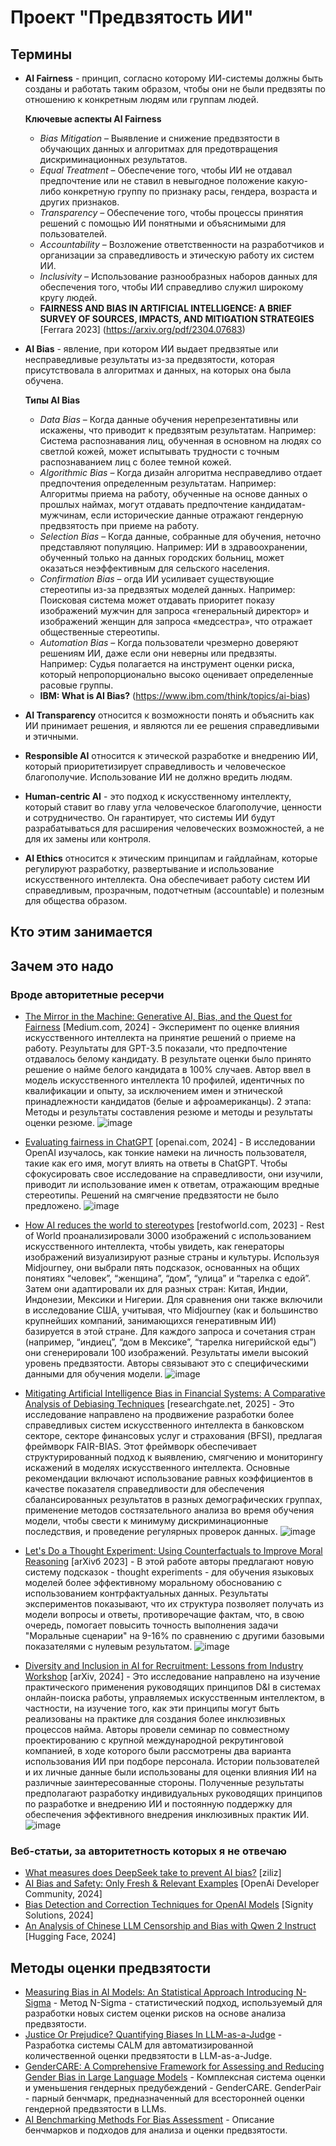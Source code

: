 # **Проект "Предвзятость ИИ"**
## Термины
- **AI Fairness** - принцип, согласно которому ИИ-системы должны быть созданы и работать таким образом, чтобы они не были предвзяты по отношению к конкретным людям или группам людей.

   **Ключевые аспекты AI Fairness**
   * *Bias Mitigation* – Выявление и снижение предвзятости в обучающих данных и алгоритмах для предотвращения дискриминационных результатов.
   * *Equal Treatment* – Обеспечение того, чтобы ИИ не отдавал предпочтение или не ставил в невыгодное положение какую-либо конкретную группу по признаку расы, гендера, возраста и    других признаков.
   * *Transparency* – Обеспечение того, чтобы процессы принятия решений с помощью ИИ понятными и объяснимыми для пользователей.
   * *Accountability* – Возложение ответственности на разработчиков и организации за справедливость и этическую работу их систем ИИ.
   * *Inclusivity* – Использование разнообразных наборов данных для обеспечения того, чтобы ИИ справедливо служил широкому кругу людей.
   - **FAIRNESS AND BIAS IN ARTIFICIAL INTELLIGENCE: A BRIEF SURVEY OF SOURCES, IMPACTS, AND MITIGATION STRATEGIES** [Ferrara 2023] (https://arxiv.org/pdf/2304.07683)
  
- **AI Bias** - явление, при котором ИИ выдает предвзятые или несправедливые результаты из-за предвзятости, которая присутствовала в алгоритмах и данных, на которых она была обучена.

   **Типы AI Bias**
    * *Data Bias* – Когда данные обучения нерепрезентативны или искажены, что приводит к предвзятым результатам. Например: Система распознавания лиц, обученная в основном на людях со светлой кожей, может испытывать трудности с точным распознаванием лиц с более темной кожей.
    * *Algorithmic Bias* – Когда дизайн алгоритма несправедливо отдает предпочтения определенным результатам. Например: Алгоритмы приема на работу, обученные на основе данных о прошлых наймах, могут отдавать предпочтение кандидатам-мужчинам, если исторические данные отражают гендерную предвзятость при приеме на работу.
    * *Selection Bias* – Когда данные, собранные для обучения, неточно представляют популяцию. Например: ИИ в здравоохранении, обученный только на данных городских больниц, может оказаться неэффективным для сельского населения.
    * *Confirmation Bias* – огда ИИ усиливает существующие стереотипы из-за предвзятых моделей данных. Например: Поисковая система может отдавать приоритет показу изображений мужчин для запроса «генеральный директор» и изображений женщин для запроса «медсестра», что отражает общественные стереотипы.
    * *Automation Bias* – Когда пользователи чрезмерно доверяют решениям ИИ, даже если они неверны или предвзяты. Например: Судья полагается на инструмент оценки риска, который непропорционально высоко оценивает определенные расовые группы.
   - **IBM: What is AI Bias?** (https://www.ibm.com/think/topics/ai-bias)

- **AI Transparency** относится к возможности понять и объяснить как ИИ принимает решения, и являются ли ее решения справедливыми и этичными.

- **Responsible AI** относится к этической разработке и внедрению ИИ, который приоритетизирует справедливость и человеческое благополучие. Использование ИИ не должно вредить людям.
 
- **Human-centric AI** - это подход к искусственному интеллекту, который ставит во главу угла человеческое благополучие, ценности и сотрудничество. Он гарантирует, что системы ИИ будут разрабатываться для расширения человеческих возможностей, а не для их замены или контроля.
- **AI Ethics** относится к этическим принципам и гайдлайнам, которые регулируют разработку, развертывание и использование искусственного интеллекта. Она обеспечивает работу систем ИИ справедливым, прозрачным, подотчетным (accountable) и полезным для общества образом.
## Кто этим занимается
## Зачем это надо
### Вроде авторитетные ресерчи
- [The Mirror in the Machine: Generative AI, Bias, and the Quest for Fairness](https://medium.com/towards-data-science/the-mirror-in-the-machine-generative-ai-bias-and-the-quest-for-fairness-c39b03a6d48d) 
 [Medium.com, 2024] - Эксперимент по оценке влияния искусственного интеллекта на принятие решений о приеме на работу. Результаты для GPT-3.5 показали, что предпочтение отдавалось белому кандидату. В результате оценки было принято решение о найме белого кандидата в 100% случаев. Автор ввел в модель искусственного интеллекта 10 профилей, идентичных по квалификации и опыту, за исключением имен и этнической принадлежности кандидатов (белые и афроамериканцы). 2 этапа: Методы и результаты составления резюме и методы и результаты оценки резюме. ![image](https://github.com/user-attachments/assets/65b12744-ea52-4409-9dac-8c2c1aa16c71)

- [Evaluating fairness in ChatGPT](https://openai.com/index/evaluating-fairness-in-chatgpt/) [openai.com, 2024] - В исследовании OpenAI изучалось, как тонкие намеки на личность пользователя, такие как его имя, могут влиять на ответы в ChatGPT. Чтобы сфокусировать свое исследование на справедливости, они изучили, приводит ли использование имен к ответам, отражающим вредные стереотипы. Решений на смягчение предвзятости не было предложено. ![image](https://github.com/user-attachments/assets/285eb319-e570-486f-9d31-f1603c587b6f)

- [How AI reduces the world to stereotypes](https://restofworld.org/2023/ai-image-stereotypes/) [restofworld.com, 2023] - Rest of World проанализировали 3000 изображений с использованием искусственного интеллекта, чтобы увидеть, как генераторы изображений визуализируют разные страны и культуры. Используя Midjourney, они выбрали пять подсказок, основанных на общих понятиях “человек”, “женщина”, “дом”, “улица” и “тарелка с едой”. Затем они адаптировали их для разных стран: Китая, Индии, Индонезии, Мексики и Нигерии. Для сравнения они также включили в исследование США, учитывая, что Midjourney (как и большинство крупнейших компаний, занимающихся генеративным ИИ) базируется в этой стране. Для каждого запроса и сочетания стран (например, “индиец”, “дом в Мексике”, “тарелка нигерийской еды”) они сгенерировали 100 изображений. Результаты имели высокий уровень предвзятости. Авторы связывают это с специфическими данными для обучения модели. ![image](https://github.com/user-attachments/assets/e46fc69e-656a-4ad1-887f-4783e4840663)

- [Mitigating Artificial Intelligence Bias in Financial Systems: A Comparative Analysis of Debiasing Techniques](https://www.researchgate.net/profile/Oluwatofunmi-Oguntibeju/publication/387252070_Mitigating_Artificial_Intelligence_Bias_in_Financial_Systems_A_Comparative_Analysis_of_Debiasing_Techniques/links/6790a8cc98c4e967fa756d43/Mitigating-Artificial-Intelligence-Bias-in-Financial-Systems-A-Comparative-Analysis-of-Debiasing-Techniques.pdf) [researchgate.net, 2025] - Это исследование направлено на продвижение разработки более справедливых систем искусственного интеллекта в банковском секторе, секторе финансовых услуг и страхования (BFSI), предлагая фреймворк FAIR-BIAS. Этот фреймворк обеспечивает структурированный подход к выявлению, смягчению и мониторингу искажений в моделях искусственного интеллекта. Основные рекомендации включают использование равных коэффициентов в качестве показателя справедливости для обеспечения сбалансированных результатов в разных демографических группах, применение методов состязательного анализа во время обучения модели, чтобы свести к минимуму дискриминационные последствия, и проведение регулярных проверок данных. ![image](https://github.com/user-attachments/assets/6ca5befc-d60b-4508-a086-82744c1fc484)

- [Let's Do a Thought Experiment: Using Counterfactuals to Improve Moral Reasoning](https://arxiv.org/abs/2306.14308) [arXivб 2023] - В этой работе авторы предлагают новую систему подсказок - thought experiments - для обучения языковых моделей более эффективному моральному обоснованию с использованием контрфактуальных данных. Результаты экспериментов показывают, что их структура позволяет получать из модели вопросы и ответы, противоречащие фактам, что, в свою очередь, помогает повысить точность выполнения задачи "Моральные сценарии" на 9-16% по сравнению с другими базовыми показателями с нулевым результатом. ![image](https://github.com/user-attachments/assets/fa0a4ef1-e105-4c4c-8d4e-428abd24bfa8)

- [Diversity and Inclusion in AI for Recruitment: Lessons from Industry Workshop](https://arxiv.org/abs/2411.06066) [arXiv, 2024] - Это исследование направлено на изучение практического применения руководящих принципов D&I в системах онлайн-поиска работы, управляемых искусственным интеллектом, в частности, на изучение того, как эти принципы могут быть реализованы на практике для создания более инклюзивных процессов найма. Авторы провели семинар по совместному проектированию с крупной международной рекрутинговой компанией, в ходе которого были рассмотрены два варианта использования ИИ при подборе персонала. Истории пользователей и их личные данные были использованы для оценки влияния ИИ на различные заинтересованные стороны. Полученные результаты предполагают разработку индивидуальных руководящих принципов по разработке и внедрению ИИ и постоянную поддержку для обеспечения эффективного внедрения инклюзивных практик ИИ. ![image](https://github.com/user-attachments/assets/aae7adf6-424f-44b5-bd3e-1581424ec467)

 ### Веб-статьи, за авторитетность которых я не отвечаю
- [What measures does DeepSeek take to prevent AI bias?](https://zilliz.com/ai-faq/what-measures-does-deepseek-take-to-prevent-ai-bias) [ziliz]
- [AI Bias and Safety: Only Fresh & Relevant Examples](https://community.openai.com/t/ai-bias-and-safety-only-fresh-relevant-examples/720680) [OpenAi Developer Community, 2024]
- [Bias Detection and Correction Techniques for OpenAI Models](https://www.signitysolutions.com/tech-insights/openai-bias-detection-correction) [Signity Solutions, 2024]
- [An Analysis of Chinese LLM Censorship and Bias with Qwen 2 Instruct](https://huggingface.co/blog/leonardlin/chinese-llm-censorship-analysis) [Hugging Face, 2024]

## Методы оценки предвзятости
- [Measuring Bias in AI Models: An Statistical Approach Introducing N-Sigma](https://arxiv.org/pdf/2304.13680) - Метод N-Sigma - статистический подход, используемый для разработки новых систем оценки рисков на основе анализа предвзятости.
- [Justice Or Prejudice? Quantifying Biases In LLM-as-a-Judge](https://arxiv.org/pdf/2410.02736v1) - Разработка системы CALM для автоматизированной количественной оценки предвзятости в LLM-as-a-Judge.
- [GenderCARE: A Comprehensive Framework for Assessing and Reducing Gender Bias in Large Language Models](https://arxiv.org/pdf/2408.12494v1) - Комплексная система оценки и уменьшения гендерных предубеждений - GenderCARE. GenderPair - парный бенчмарк, предназначенный для всесторонней оценки гендерной предвзятости в LLMs.
- [AI Benchmarking Methods For Bias Assessment](https://store-restack.vercel.app/p/ai-benchmarking-answer-benchmarking-methods-ai-bias-cat-ai) - Описание бенчмарков и подходов для анализа и оценки предвзятости.
